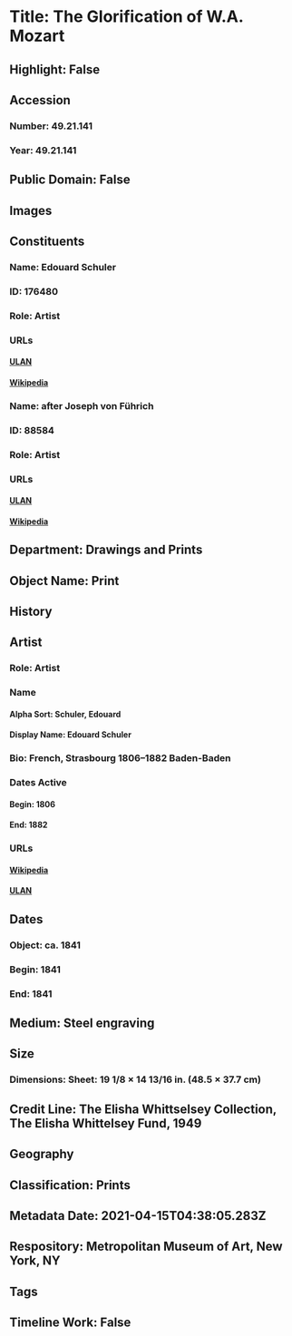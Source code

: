 # Title: The Glorification of W.A. Mozart
## Highlight: False
## Accession
### Number: 49.21.141
### Year: 49.21.141
## Public Domain: False
## Images
## Constituents
### Name: Edouard Schuler
### ID: 176480
### Role: Artist
### URLs
#### [ULAN](http://vocab.getty.edu/page/ulan/500053796)
#### [Wikipedia](https://www.wikidata.org/wiki/Q56007295)
### Name: after Joseph von Führich
### ID: 88584
### Role: Artist
### URLs
#### [ULAN](http://vocab.getty.edu/page/ulan/500006708)
#### [Wikipedia](https://www.wikidata.org/wiki/Q324318)
## Department: Drawings and Prints
## Object Name: Print
## History
## Artist
### Role: Artist
### Name
#### Alpha Sort: Schuler, Edouard
#### Display Name: Edouard Schuler
### Bio: French, Strasbourg 1806–1882 Baden-Baden
### Dates Active
#### Begin: 1806
#### End: 1882
### URLs
#### [Wikipedia](https://www.wikidata.org/wiki/Q56007295)
#### [ULAN](http://vocab.getty.edu/page/ulan/500053796)
## Dates
### Object: ca. 1841
### Begin: 1841
### End: 1841
## Medium: Steel engraving
## Size
### Dimensions: Sheet: 19 1/8 × 14 13/16 in. (48.5 × 37.7 cm)
## Credit Line: The Elisha Whittselsey Collection, The Elisha Whittelsey Fund, 1949
## Geography
## Classification: Prints
## Metadata Date: 2021-04-15T04:38:05.283Z
## Respository: Metropolitan Museum of Art, New York, NY
## Tags
## Timeline Work: False